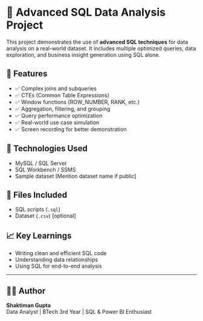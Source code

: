 # 🚀 Advanced SQL Data Analysis Project

This project demonstrates the use of **advanced SQL techniques** for data analysis on a real-world dataset. It includes multiple optimized queries, data exploration, and business insight generation using SQL alone.

## 📌 Features
- ✅ Complex joins and subqueries
- ✅ CTEs (Common Table Expressions)
- ✅ Window functions (ROW_NUMBER, RANK, etc.)
- ✅ Aggregation, filtering, and grouping
- ✅ Query performance optimization
- ✅ Real-world use case simulation
- ✅ Screen recording for better demonstration

## 🧰 Technologies Used
- MySQL / SQL Server
- SQL Workbench / SSMS
- Sample dataset [Mention dataset name if public]

## 📂 Files Included
- SQL scripts (`.sql`)
- Dataset (`.csv`) [optional]


## 📈 Key Learnings
- Writing clean and efficient SQL code
- Understanding data relationships
- Using SQL for end-to-end analysis

---

## 🧑‍💻 Author
**Shaktiman Gupta**  
Data Analyst | BTech 3rd Year | SQL & Power BI Enthusiast  

